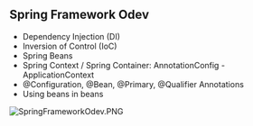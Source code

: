 ## Spring Framework Odev
* Dependency Injection (DI)
* Inversion of Control (IoC)
* Spring Beans
* Spring Context / Spring Container: AnnotationConfig - ApplicationContext
* @Configuration, @Bean, @Primary, @Qualifier Annotations
* Using beans in beans 

![SpringFrameworkOdev.PNG](..%2F..%2FOdevler%2FSpringFrameworkOdev.PNG)